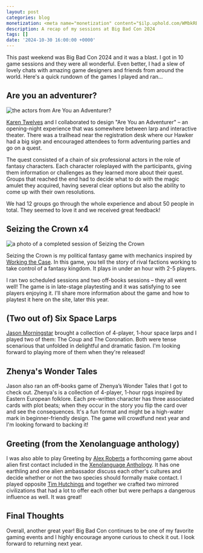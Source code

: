 ```yaml
---
layout: post
categories: blog
monetization: <meta name="monetization" content="$ilp.uphold.com/WMbkRBiZFgbx">
description: A recap of my sessions at Big Bad Con 2024
tags: []
date: '2024-10-30 16:00:00 +0000'
---
```

This past weekend was Big Bad Con 2024 and it was a blast. I got in 10 game sessions and they were all wonderful. Even better, I had a slew of lovely chats with amazing game designers and friends from around the world. Here's a quick rundown of the games I played and ran...

## Are you an adventurer?
![the actors from Are You an Adventurer?]({{site.baseurl}}/uploads/are-you-an-adventurer.png)

[Karen Twelves](https://karentwelves.com/) and I collaborated to design "Are You an Adventurer" – an opening-night experience that was somewhere between larp and interactive theater. There was a trailhead near the registration desk where our Hawker had a big sign and encouraged attendees to form adventuring parties and go on a quest.

The quest consisted of a chain of six professional actors in the role of fantasy characters. Each character roleplayed with the participants, giving them information or challenges as they learned more about their quest. Groups that reached the end had to decide what to do with the magic amulet they acquired, having several clear options but also the ability to come up with their own resolutions.

We had 12 groups go through the whole experience and about 50 people in total. They seemed to love it and we received great feedback!

## Seizing the Crown x4
![a photo of a completed session of Seizing the Crown]({{site.baseurl}}/uploads/seizing-the-crown-bbc.png)

Seizing the Crown is my political fantasy game with mechanics inspired by [Working the Case](https://diegeticgames.com/working-the-case/). In this game, you tell the story of rival factions working to take control of a fantasy kingdom. It plays in under an hour with 2-5 players.

I ran two scheduled sessions and two off-books sessions – they all went well! The game is in late-stage playtesting and it was satisfying to see players enjoying it. I'll share more information about the game and how to playtest it here on the site, later this year.

## (Two out of) Six Space Larps
[Jason Morningstar](https://bullypulpitgames.com/pages/jason-morningstar) brought a collection of 4-player, 1-hour space larps and I played two of them: The Coup and The Coronation. Both were tense scenarious that unfolded in delightful and dramatic fasion. I'm looking forward to playing more of them when they're released!

## Zhenya's Wonder Tales
Jason also ran an off-books game of Zhenya’s Wonder Tales that I got to check out. Zhenya's is a collection of 4-player, 1-hour rpgs inspired by Eastern European folklore. Each pre-written character has three associated cards with plot beats; when they occur in the story you flip the card over and see the consequences. It's a fun format and might be a high-water mark in beginner-friendly design. The game will crowdfund next year and I'm looking forward to backing it!


## Greeting (from the Xenolanguage anthology)
I was also able to play Greeting by [Alex Roberts](https://helloalexroberts.carrd.co/) a forthcoming game about alien first contact included in the [Xenolanguage Anthology](https://thornygames.com/pages/xenolanguage-a-game-about-alien-language-and-human-memory). It has one earthling and one alien ambassador discuss each other's cultures and decide whether or not the two species should formally make contact. I played opposite [Tim Hutchings](https://thousandyearoldvampire.com/) and together we crafted two mirrored civilizations that had a lot to offer each other but were perhaps a dangerous influence as well. It was great!

## Final Thoughts
Overall, another great year! Big Bad Con continues to be one of my favorite gaming events and I highly encourage anyone curious to check it out. I look forward to returning next year.
